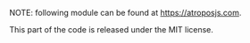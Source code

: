 NOTE: following module can be found at https://atroposjs.com.

This part of the code is released under the MIT license.
